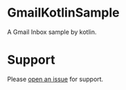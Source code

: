# GmailKotlinSample
A Gmail Inbox sample by kotlin.


# Support
Please [open an issue](https://github.com/lhw5123/GmailKotlinSample/issues) for support.
